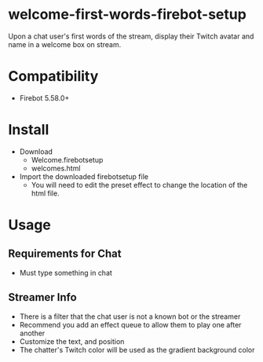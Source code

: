 # welcome-first-words-firebot-setup
Upon a chat user's first words of the stream, display their Twitch avatar and name in a welcome box on stream.

# Compatibility
+ Firebot 5.58.0+

# Install
+ Download
    + Welcome.firebotsetup
    + welcomes.html
+ Import the downloaded firebotsetup file
    + You will need to edit the preset effect to change the location of the html file.

# Usage
## Requirements for Chat
+ Must type something in chat

## Streamer Info
+ There is a filter that the chat user is not a known bot or the streamer
+ Recommend you add an effect queue to allow them to play one after another
+ Customize the text, and position
+ The chatter's Twitch color will be used as the gradient background color
